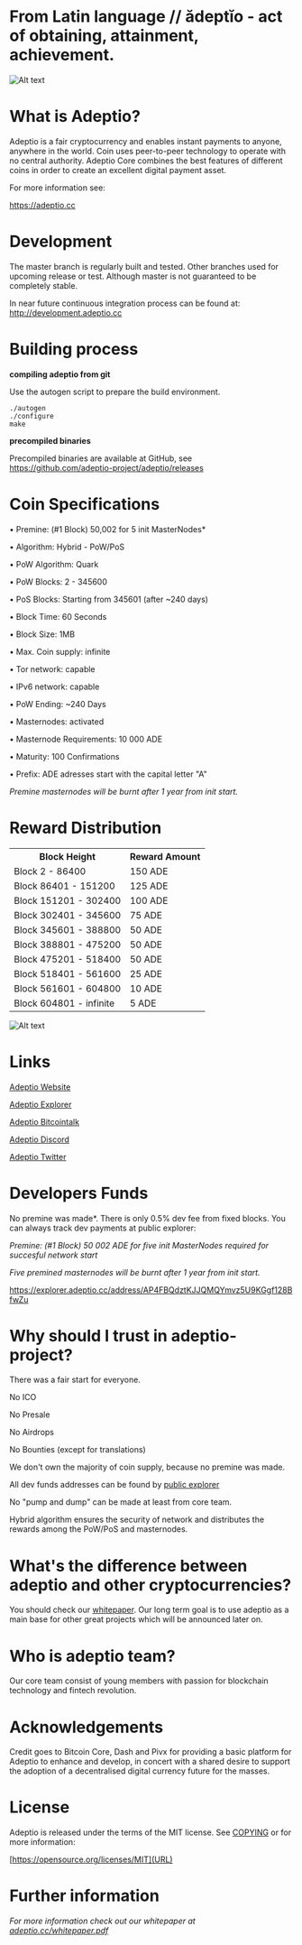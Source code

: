 # From Latin language // ădeptĭo - act of obtaining, attainment, achievement.

![Alt text](https://explorer.adeptio.cc/images/adeptio.png)

# What is Adeptio?

Adeptio is a fair cryptocurrency and enables instant payments to anyone, anywhere in the world. Coin uses peer-to-peer technology to operate with no central authority. Adeptio Core combines the best features of different coins in order to create an excellent digital payment asset.


For more information see:

https://adeptio.cc

# Development

The master branch is regularly built and tested. Other branches used for upcoming release or test. Although master is not guaranteed to be completely stable.

In near future continuous integration process can be found at:
http://development.adeptio.cc

# Building process

**compiling adeptio from git**

Use the autogen script to prepare the build environment.

    ./autogen
    ./configure
    make

**precompiled binaries**

Precompiled binaries are available at GitHub, see https://github.com/adeptio-project/adeptio/releases


# Coin Specifications

• Premine: (#1 Block) 50,002 for 5 init MasterNodes*

• Algorithm: Hybrid - PoW/PoS

• PoW Algorithm: Quark

• PoW Blocks: 2 - 345600

• PoS Blocks: Starting from 345601 (after ~240 days)

• Block Time: 60 Seconds

• Block Size: 1MB

• Max. Coin supply: infinite

• Tor network: capable

• IPv6 network: capable

• PoW Ending: ~240 Days

• Masternodes: activated

• Masternode Requirements: 10 000 ADE

• Maturity: 100 Confirmations

• Prefix: ADE adresses start with the capital letter "A"

*Premine masternodes will be burnt after 1 year from init start.*

# Reward Distribution
<table>
<tr><th>Block Height</th><th>Reward Amount</th>
<tr><td>Block 2 - 86400</td><td>150 ADE</td>
<tr><td>Block 86401 - 151200</td><td>125 ADE</td>
<tr><td>Block 151201 - 302400</td><td>100 ADE</td>
<tr><td>Block 302401 - 345600</td><td>75 ADE</td>
<tr><td>Block 345601 - 388800</td><td>50 ADE</td>
<tr><td>Block 388801 - 475200</td><td>50 ADE</td>
<tr><td>Block 475201 - 518400</td><td>50 ADE</td></tr>
<tr><td>Block 518401 - 561600</td><td>25 ADE</td></tr>
<tr><td>Block 561601 - 604800</td><td>10 ADE</td></tr>
<tr><td>Block 604801 - infinite</td><td>5 ADE</td></tr>
</table>

![Alt text](https://explorer.adeptio.cc/images/adeptio_reward_distri.png)

# Links

[Adeptio Website](https://adeptio.cc/)

[Adeptio Explorer](https://explorer.adeptio.cc/)

[Adeptio Bitcointalk](https://bitcointalk.org/index.php?topic=4368475.0;all)

[Adeptio Discord](https://discord.gg/RBXjTBa)

[Adeptio Twitter](https://twitter.com/adeptioproject)


# Developers Funds

No premine was made*. There is only 0.5% dev fee from fixed blocks. You can always track dev payments at public explorer:

*Premine: (#1 Block) 50 002 ADE for five init MasterNodes required for succesful network start*

*Five premined masternodes will be burnt after 1 year from init start.*


https://explorer.adeptio.cc/address/AP4FBQdztKJJQMQYmvz5U9KGgf128BfwZu

# Why should I trust in adeptio-project?

There was a fair start for everyone.

No ICO

No Presale

No Airdrops

No Bounties (except for translations)

We don't own the majority of coin supply, because no premine was made.

All dev funds addresses can be found by [public explorer](https://explorer.adeptio.cc/address/AP4FBQdztKJJQMQYmvz5U9KGgf128BfwZu)

No "pump and dump" can be made at least from core team.

Hybrid algorithm ensures the security of network and distributes the rewards among the PoW/PoS and masternodes.

# What's the difference between adeptio and other cryptocurrencies?

You should check our [whitepaper](https://github.com/adeptio-project/adeptio#further-information). Our long term goal is to use adeptio as a main base for other great projects which will be announced later on.

# Who is adeptio team?

Our core team consist of young members with passion for blockchain technology and fintech revolution.

# Acknowledgements

Credit goes to Bitcoin Core, Dash and Pivx for providing a basic platform for Adeptio to enhance and develop, in concert with a shared desire to support the adoption of a decentralised digital currency future for the masses.

# License

Adeptio is released under the terms of the MIT license. See [COPYING](https://raw.githubusercontent.com/adeptio-project/adeptio/master/COPYING) or for more information:

[https://opensource.org/licenses/MIT](URL)

# Further information

_For more information check out our whitepaper at [adeptio.cc/whitepaper.pdf](https://adeptio.cc/whitepaper.pdf)_
